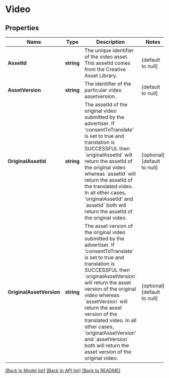 # Video

## Properties
Name | Type | Description | Notes
------------ | ------------- | ------------- | -------------
**AssetId** | **string** | The unique identifier of the video asset. This assetId comes from the Creative Asset Library. | [default to null]
**AssetVersion** | **string** | The identifier of the particular video assetversion. | [default to null]
**OriginalAssetId** | **string** | The assetId of the original video submitted by the advertiser. If &#x27;consentToTranslate&#x27; is set to true and translation is SUCCESSFUL then &#x60;originalAssetId&#x60; will return the assetId of the original video whereas &#x60;assetId&#x60; will return the assetId of the translated video. In all other cases, &#x27;originalAssetId&#x27; and &#x60;assetId&#x60; both will return the assetId of the original video. | [optional] [default to null]
**OriginalAssetVersion** | **string** | The asset version of the original video submitted by the advertiser. If &#x27;consentToTranslate&#x27; is set to true and translation is SUCCESSFUL then &#x60;originalAssetVersion&#x60; will return the asset version of the original video whereas &#x60;assetVersion&#x60; will return the asset version of the translated video. In all other cases, &#x27;originalAssetVersion&#x27; and &#x60;assetVersion&#x60; both will return the asset version of the original video. | [optional] [default to null]

[[Back to Model list]](../README.md#documentation-for-models) [[Back to API list]](../README.md#documentation-for-api-endpoints) [[Back to README]](../README.md)

